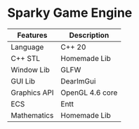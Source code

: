 # Sparky Game Engine

| Features     | Description     |
| ------------ | --------------- |
| Language     | C++ 20          |
| C++ STL      | Homemade Lib    |
| Window Lib   | GLFW            |
| GUI Lib      | DearImGui       |
| Graphics API | OpenGL 4.6 core |
| ECS          | Entt            |
| Mathematics  | Homemade Lib    |
